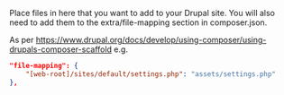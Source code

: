 Place files in here that you want to add to your Drupal site. You will also need to add them to the extra/file-mapping section in composer.json.

As per https://www.drupal.org/docs/develop/using-composer/using-drupals-composer-scaffold
e.g.

```json
"file-mapping": {
    "[web-root]/sites/default/settings.php": "assets/settings.php"
},
```
